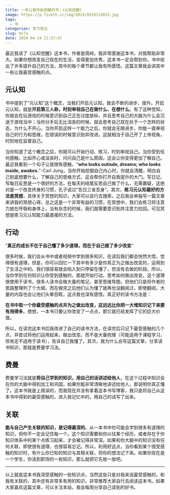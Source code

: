 ```yaml
---
title: 一本让我开始觉醒的书：《认知觉醒》
image: https://p.fiveth.cc/img/2024/0518114933.jpg
tags:
  - 书
categories: 学习笔记
slug: 9c7a
date: 2024-04-14 21:57:47
---
```


最近我读了《认知觉醒》这本书，作者是周岭。我非常感谢这本书，对我帮助非常大。如果你想改变自己现在的生活，变得更加优秀，这本书一定会帮到你。书中给出了许多提升自己的方法，其中的每个章节都让我有所感悟。这篇文章我会讲其中一些让我最受感触的点。
## 元认知
书中提到了“元认知”这个概念，当我们开启元认知，就会不断的进步、提升。开启元认知，就是**开启第三人称，时刻审视自己在做什么、在想什么**。有了这种觉知，你就会在玩游戏的时候意识到自己正在过度放纵，并且思考自己的大脑为什么会沉迷于游戏当中；当你分手后无比沮丧的时候，就会思考自己现在处于一个怎样的状态，为什么不开心。当你开启这样一个能力之后，你就会无限进步，你能一直审视自己的行为和思维，在错误的时候意识到并改进。这就相当于自己开了上帝视角，时刻地在监督自己。

当你知道了这个概念之后，你就可以开始行动、练习，时刻审视自己。当你受到任何感触，比如开心或沮丧时，问问自己是什么原因，这会让你变得更加了解自己。最近我看到一个句子让我很有感触，"**who looks outisde, dreams; who looks inside, awakes.**"-Carl Jung，当你开始挖掘自己内心时，你就会清醒，明白自己到底想要什么，了解自己的思维方式，这会帮你打开自我提升的大门。写日记、写每日反思是一个很好的方法，在每天的结尾反思自己做了什么，无需置疑，这绝对是一个改变终身的习惯，孔子说过”吾日三省吾身“。其次，**练习元认知最好的方法是冥想**，具体关于冥想的知识，大家可以自行去搜索，之后我会单独写一篇文章来讲我的冥想心得，总之这是一个非常有益的习惯，在冥想中，我们会练习将注意力放在呼吸和身体上，当有杂念的时候，我们就需要意识到并注意力拉回。可见冥想是练习元认知能力最直接的方法。
## 行动
”**真正的成长不在于自己懂了多少道理，而在于自己做了多少改变**“

很多时候，我们会从书中或者视频中学到很多知识，在读后我们都会恍然大悟，觉得很有道理，但是，你可以回忆一下其中有多少是你真正为之做出改变的，运用到了生活之中的。我们很容易就会陷入到只停留在懂了，但没有去做的阶段。所以，当你学到任何知识让你受到感触的，那就开始行动，思考如何做出改变。这个道理很使用于读书，很多人读书会做大量的笔记，甚至思维导图，但他们只是将作者的思路整理列了个大纲，而在做完之后他们认为懂了就再也没翻阅过，即使翻阅，大量的内容也会让他们头晕目眩，这点我也深有感悟。真正好的读书方法是：

**在书中取一个你最受感触的点并为之做出改变，这远远比你把一大堆知识记下来要有用得多**。想想，一本书只要让你改变了一点点，那它就已经发挥了它的巨大价值。

所以，在读完这本书后我改进了自己的读书方法，在读完后只记下最受感触的几个点，并尝试将他们运用起来，做出改变。而不是大量梳理（可能适用于课程学习，但肯定不适用于读书），告诉自己我懂了。其次，我为什么会写这篇文章，分享读书知识，那就是费曼学习法。
## 费曼
费曼学习法就是**将自己学到的知识，用自己的话讲述给他人**，在这个过程中知识会在你的大脑中得到加工和巩固，如果你能非常清晰地讲述给他人，那说明你真正懂了。这本书我是上周读的，而我现在并没有拿着这本书写博客，我只是将自己从这本书中得到的最受感触的，进入我记忆中的，用自己的话写了出来。
## 关联
**能与自己产生关联的知识，是记得最深的**。从一本书中你可能会学到很多有道理的知识，但你不一定会记住每一个。这个知识需要和你以往某个经历，或者存在于你知识体系中的某个点练习起来，才会被记得非常深。如果和你大脑中的知识没有任何关联，即使很有道理，也很容易忘记。所以，利用好这点，当你看到某个很受感触的知识时，有什么你已知的知识与其相关联，将你的想法记下来。如果你现在是一个学生，你读到职场的一些知识，那么就把它先放一放吧。

------

以上就是这本书我深受感触的一些知识点，当然这些只是对我来说最受感触的，和我有关联的，其中还有非常多有用的知识，非常推荐大家自行去阅读这本书。如果大家喜欢这篇文章，可以关注本站，我会每周分享自己读到的好书。
